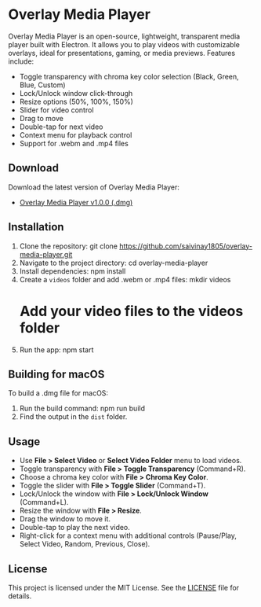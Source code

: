 # Overlay Media Player

Overlay Media Player is an open-source, lightweight, transparent media player built with Electron. It allows you to play videos with customizable overlays, ideal for presentations, gaming, or media previews. Features include:

- Toggle transparency with chroma key color selection (Black, Green, Blue, Custom)
- Lock/Unlock window click-through
- Resize options (50%, 100%, 150%)
- Slider for video control
- Drag to move
- Double-tap for next video
- Context menu for playback control
- Support for .webm and .mp4 files

## Download

Download the latest version of Overlay Media Player:
- [Overlay Media Player v1.0.0 (.dmg)](https://github.com/saivinay1805/overlay-media-player/releases/download/v1.0.0/Overlay.Media.Player-1.0.0-arm64.dmg)

## Installation

1. Clone the repository:
   git clone https://github.com/saivinay1805/overlay-media-player.git
2. Navigate to the project directory:
   cd overlay-media-player
3. Install dependencies:
   npm install
4. Create a `videos` folder and add .webm or .mp4 files:
   mkdir videos
   # Add your video files to the videos folder
5. Run the app:
   npm start

## Building for macOS

To build a .dmg file for macOS:
1. Run the build command:
   npm run build
2. Find the output in the `dist` folder.

## Usage

- Use **File > Select Video** or **Select Video Folder** menu to load videos.
- Toggle transparency with **File > Toggle Transparency** (Command+R).
- Choose a chroma key color with **File > Chroma Key Color**.
- Toggle the slider with **File > Toggle Slider** (Command+T).
- Lock/Unlock the window with **File > Lock/Unlock Window** (Command+L).
- Resize the window with **File > Resize**.
- Drag the window to move it.
- Double-tap to play the next video.
- Right-click for a context menu with additional controls (Pause/Play, Select Video, Random, Previous, Close).

## License

This project is licensed under the MIT License. See the [LICENSE](LICENSE) file for details.
